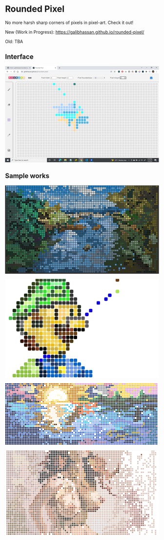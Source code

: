 # Rounded Pixel

No more harsh sharp corners of pixels in pixel-art. Check it out!

New (Work in Progress): https://galibhassan.github.io/rounded-pixel/

Old: TBA

## Interface
![Interface](https://github.com/galibhassan/images/blob/master/Rounded-Pixel%20Interface-with-react.png?raw=true)


## Sample works

![Landscape](https://raw.githubusercontent.com/galibhassan/images/master/Landscape%2002.jpg)

![Luigi](https://raw.githubusercontent.com/galibhassan/images/master/roundedPixels%20wiki%20-%20%20(1)%20-%20Luigi.png)

![Sunset](https://raw.githubusercontent.com/galibhassan/images/master/roundedPixels%20wiki%20-%20%20(2)%20-%20Sunset.png)

![Figure drawing 1](https://raw.githubusercontent.com/galibhassan/images/master/roundedPixels%20wiki%20-%20%20(5)%20-%20Figurative%20-%201.png)